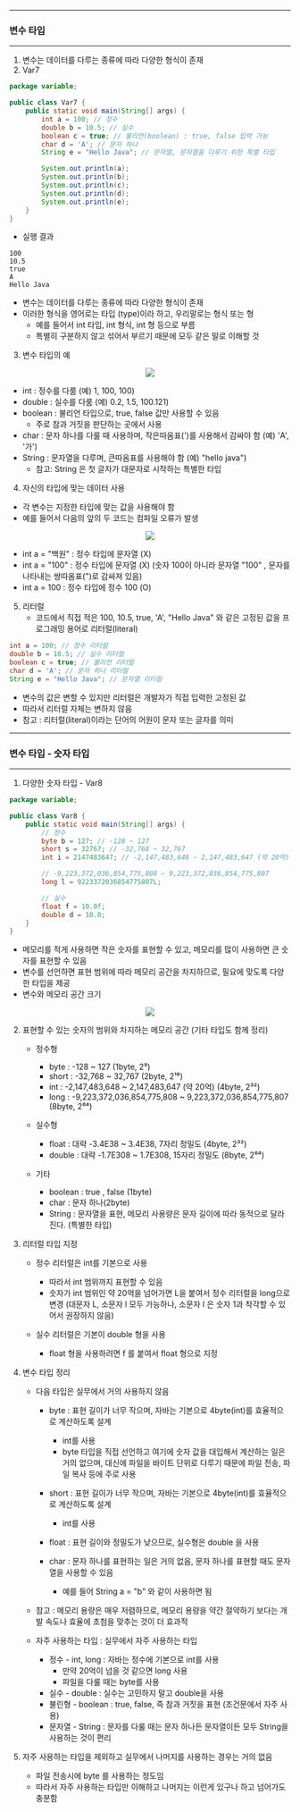 -----
### 변수 타입
-----
1. 변수는 데이터를 다루는 종류에 따라 다양한 형식이 존재
2. Var7
```java
package variable;

public class Var7 {
    public static void main(String[] args) {
        int a = 100; // 정수
        double b = 10.5; // 실수
        boolean c = true; // 불리언(boolean) : true, false 입력 가능
        char d = 'A'; // 문자 하나
        String e = "Hello Java"; // 문자열, 문자열을 다루기 위한 특별 타입

        System.out.println(a);
        System.out.println(b);
        System.out.println(c);
        System.out.println(d);
        System.out.println(e);
    }
}
```
  - 실행 결과
```
100
10.5
true
A
Hello Java
```

  - 변수는 데이터를 다루는 종류에 따라 다양한 형식이 존재
  - 이러한 형식을 영어로는 타입 (type)이라 하고, 우리말로는 형식 또는 형
     + 예를 들어서 int 타입, int 형식, int 형 등으로 부름
     + 특별히 구분하지 않고 섞어서 부르기 때문에 모두 같은 말로 이해할 것

3. 변수 타입의 예
<div align="center">
<img src="https://github.com/user-attachments/assets/67b6dfa0-350d-431b-97cd-16d1157c20bd">
</div>

  - int : 정수를 다룸 (예) 1, 100, 100)
  - double : 실수를 다룸 (예) 0.2, 1.5, 100.121)
  - boolean : 불리언 타입으로, true, false 값만 사용할 수 있음
    + 주로 참과 거짓을 판단하는 곳에서 사용
  - char : 문자 하나를 다룰 때 사용하며, 작은따옴표(')를 사용해서 감싸야 함 (예) 'A', '가')
  - String : 문자열을 다루며, 큰따옴표를 사용해야 함 (예) "hello java")
    + 참고: String 은 첫 글자가 대문자로 시작하는 특별한 타입

4. 자신의 타입에 맞는 데이터 사용
  - 각 변수는 지정한 타입에 맞는 값을 사용해야 함
  - 예를 들어서 다음의 앞의 두 코드는 컴파일 오류가 발생
<div align="center">
<img src="https://github.com/user-attachments/assets/685eb122-f03d-4174-a943-4299b7b9d455">
</div>

  - int a = "백원" : 정수 타입에 문자열 (X)
  - int a = "100" : 정수 타입에 문자열 (X) (숫자 100이 아니라 문자열 "100" , 문자를 나타내는 쌍따옴표(")로 감싸져 있음)
  - int a = 100 : 정수 타입에 정수 100 (O)

5. 리터럴
   - 코드에서 직접 적은 100, 10.5, true, 'A', "Hello Java" 와 같은 고정된 값을 프로그래밍 용어로 리터럴(literal)
```java
int a = 100; // 정수 리터럴
double b = 10.5; // 실수 리터럴
boolean c = true; // 불리언 리터럴
char d = 'A'; // 문자 하나 리터럴
String e = "Hello Java"; // 문자열 리터럴
```
   - 변수의 값은 변할 수 있지만 리터럴은 개발자가 직접 입력한 고정된 값
   - 따라서 리터럴 자체는 변하지 않음
   - 참고 : 리터럴(literal)이라는 단어의 어원이 문자 또는 글자를 의미

-----
### 변수 타입 - 숫자 타입
-----
1. 다양한 숫자 타입 - Var8
```java
package variable;

public class Var8 {
    public static void main(String[] args) {
        // 정수
        byte b = 127; // -128 ~ 127
        short s = 32767; // -32,768 ~ 32,767
        int i = 2147483647; // -2,147,483,648 ~ 2,147,483,647 (약 20억)

        // -9,223,372,036,854,775,808 ~ 9,223,372,036,854,775,807
        long l = 9223372036854775807L;

        // 실수
        float f = 10.0f;
        double d = 10.0;
    }
}
```
  - 메모리를 적게 사용하면 작은 숫자를 표현할 수 있고, 메모리를 많이 사용하면 큰 숫자를 표현할 수 있음
  - 변수를 선언하면 표현 범위에 따라 메모리 공간을 차지하므로, 필요에 맞도록 다양한 타입을 제공
  - 변수와 메모리 공간 크기
<div align="center">
<img src="https://github.com/user-attachments/assets/4a9ad003-bd11-448c-8783-b0265337e03e">
</div>

2. 표현할 수 있는 숫자의 범위와 차지하는 메모리 공간 (기타 타입도 함께 정리)
   - 정수형
      + byte : -128 ~ 127 (1byte, 2⁸)
      + short : -32,768 ~ 32,767 (2byte, 2¹⁶)
      + int : -2,147,483,648 ~ 2,147,483,647 (약 20억) (4byte, 2³²)
      + long : -9,223,372,036,854,775,808 ~ 9,223,372,036,854,775,807 (8byte, 2⁶⁴)

    - 실수형
      + float : 대략 -3.4E38 ~ 3.4E38, 7자리 정밀도 (4byte, 2³²)
      + double : 대략 -1.7E308 ~ 1.7E308, 15자리 정밀도 (8byte, 2⁶⁴)

    - 기타
      + boolean : true , false (1byte)
      + char : 문자 하나(2byte)
      + String : 문자열을 표현, 메모리 사용량은 문자 길이에 따라 동적으로 달라진다. (특별한 타입)

3. 리터럴 타입 지정
    - 정수 리터럴은 int를 기본으로 사용
      + 따라서 int 범위까지 표현할 수 있음
      + 숫자가 int 범위인 약 20억을 넘어가면 L을 붙여서 정수 리터럴을 long으로 변경 (대문자 L, 소문자 l 모두 가능하나, 소문자 l 은 숫자 1과 착각할 수 있어서 권장하지 않음)

    - 실수 리터럴은 기본이 double 형을 사용
      + float 형을 사용하려면 f 를 붙여서 float 형으로 지정

4. 변수 타입 정리
   - 다음 타입은 실무에서 거의 사용하지 않음
      + byte : 표현 길이가 너무 작으며, 자바는 기본으로 4byte(int)를 효율적으로 계산하도록 설계
          * int를 사용
          * byte 타입을 직접 선언하고 여기에 숫자 값을 대입해서 계산하는 일은 거의 없으며, 대신에 파일을 바이트 단위로 다루기 때문에 파일 전송, 파일 복사 등에 주로 사용

      + short : 표현 길이가 너무 작으며, 자바는 기본으로 4byte(int)를 효율적으로 계산하도록 설계
          * int를 사용

      + float : 표현 길이와 정밀도가 낮으므로, 실수형은 double 을 사용
      + char : 문자 하나를 표현하는 일은 거의 없음, 문자 하나를 표현할 때도 문자열을 사용할 수 있음
          * 예를 들어 String a = "b" 와 같이 사용하면 됨

    - 참고 : 메모리 용량은 매우 저렴하므로, 메모리 용량을 약간 절약하기 보다는 개발 속도나 효율에 초첨을 맞추는 것이 더 효과적

    - 자주 사용하는 타입 : 실무에서 자주 사용하는 타입
      + 정수 - int, long : 자바는 정수에 기본으로 int를 사용
          * 만약 20억이 넘을 것 같으면 long 사용
          * 파일을 다룰 때는 byte를 사용
      + 실수 - double : 실수는 고민하지 말고 double을 사용
      + 불린형 - boolean : true, false, 즉 참과 거짓을 표현 (조건문에서 자주 사용)
      + 문자열 - String : 문자를 다룰 때는 문자 하나든 문자열이든 모두 String을 사용하는 것이 편리

5. 자주 사용하는 타입을 제외하고 실무에서 나머지를 사용하는 경우는 거의 없음
   - 파일 전송시에 byte 를 사용하는 정도임
   - 따라서 자주 사용하는 타입만 이해하고 나머지는 이런게 있구나 하고 넘어가도 충분함
